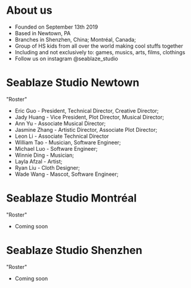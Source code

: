 # About us
- Founded on September 13th 2019
- Based in Newtown, PA
- Branches in Shenzhen, China; Montréal, Canada; 
- Group of HS kids from all over the world making cool stuffs together
- Including and not exclusively to: games, musics, arts, films, clothings
- Follow us on instagram @seablaze_studio

# Seablaze Studio Newtown
"Roster"
- Eric Guo - President, Technical Director, Creative Director;
- Jady Huang - Vice President, Plot Director, Musical Director;
- Ann Yu - Associate Musical Director;
- Jasmine Zhang - Artistic Director, Associate Plot Director;
- Leon Li - Associate Technical Director
- William Tao - Musician, Software Engineer;
- Michael Luo - Software Engineer;
- Winnie Ding - Musician;
- Layla Afzal - Artist;
- Ryan Liu - Cloth Designer;
- Wade Wang - Mascot, Software Engineer;

# Seablaze Studio Montréal
"Roster"
- Coming soon

# Seablaze Studio Shenzhen
"Roster"
- Coming soon
